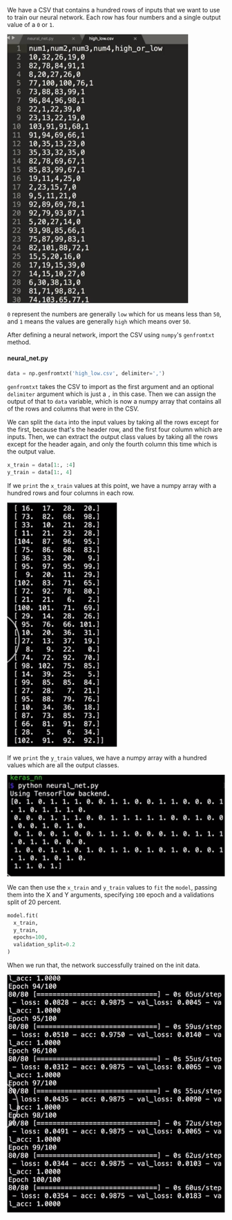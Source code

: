We have a CSV that contains a hundred rows of inputs that we want to use to train our neural network. Each row has four numbers and a single output value of a `0` or `1`. 

![CSV](../images/python-import-data-from-a-csv-to-use-with-a-keras-model-using-numpy-s-genfromtxt-method-csv.png)

`0` represent the numbers are generally `low` which for us means less than `50`, and `1` means the values are generally `high` which means over `50`.

After defining a neural network, import the CSV using `numpy`'s `genfromtxt` method. 

#### neural_net.py

```python
data = np.genfromtxt('high_low.csv', delimiter=',')
```

`genfromtxt` takes the CSV to import as the first argument and an optional `delimiter` argument which is just a `,` in this case. Then we can assign the output of that to `data` variable, which is now a numpy array that contains all of the rows and columns that were in the CSV.

We can split the `data` into the input values by taking all the rows except for the first, because that's the header row, and the first four column which are inputs. Then, we can extract the output class values by taking all the rows except for the header again, and only the fourth column this time which is the output value.

```python
x_train = data[1:, :4]
y_train = data[1:, 4]
```

If we `print` the `x_train` values at this point, we have a numpy array with a hundred rows and four columns in each row. 

![X Values](../images/python-import-data-from-a-csv-to-use-with-a-keras-model-using-numpy-s-genfromtxt-method-x-values.png)

If we `print` the `y_train` values, we have a numpy array with a hundred values which are all the output classes. 

![Y Values](../images/python-import-data-from-a-csv-to-use-with-a-keras-model-using-numpy-s-genfromtxt-method-y-values.png)

We can then use the `x_train` and `y_train` values to `fit` the `model`, passing them into the X and Y arguments, specifying `100` epoch and a validations split of 20 percent.

```python
model.fit(
  x_train, 
  y_train,
  epochs=100, 
  validation_split=0.2
)
```
When we run that, the network successfully trained on the init data.

![Success](../images/python-import-data-from-a-csv-to-use-with-a-keras-model-using-numpy-s-genfromtxt-method-success.png)